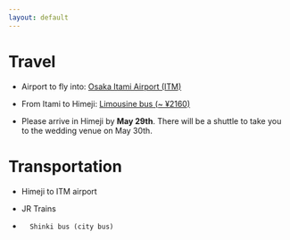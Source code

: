 ```yaml
---
layout: default
---
```


# Travel

* Airport to fly into: [Osaka Itami Airport (ITM)](https://www.osaka-airport.co.jp/en/)
		
* From Itami to Himeji: [Limousine bus (~ ¥2160)](https://www.okkbus.co.jp/en/timetable/H/#from)

* Please arrive in Himeji by **May 29th**. There will be a shuttle to take you to the wedding venue on May 30th. 


# Transportation

* 	Himeji to ITM airport 
		
*   JR Trains

*		Shinki bus (city bus)

